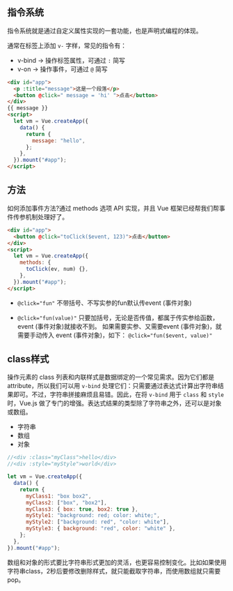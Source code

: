 
## 指令系统

指令系统就是通过自定义属性实现的一套功能，也是声明式编程的体现。

通常在标签上添加 `v-` 字样，常见的指令有：

- v-bind -> 操作标签属性，可通过 `:` 简写
- v-on -> 操作事件，可通过 `@` 简写

```html
<div id="app">
  <p :title="message">这是一个段落</p>
  <button @click=" message = 'hi' ">点击</button>
</div>
{{ message }}
<script>
  let vm = Vue.createApp({
    data() {
      return {
        message: "hello",
      };
    },
  }).mount("#app");
</script>
```

## 方法

如何添加事件方法?通过 methods 选项 API 实现，并且 Vue 框架已经帮我们帮事件传参机制处理好了。

```html
<div id="app">
  <button @click="toClick($event, 123)">点击</button>
</div>
<script>
  let vm = Vue.createApp({
    methods: {
      toClick(ev, num) {},
    },
  }).mount("#app");
</script>
```

- `@click="fun"`
不带括号、不写实参的fun默认传event (事件对象)

- `@click="fun(value)"`
只要加括号，无论是否传值，都属于传实参给函数，event (事件对象)就接收不到。
如果需要实参、又需要event (事件对象)，就需要手动传入 event (事件对象)，如下：
`@click="fun($event, value)"`

## class样式

操作元素的 class 列表和内联样式是数据绑定的一个常见需求。因为它们都是 attribute，所以我们可以用 `v-bind` 处理它们：只需要通过表达式计算出字符串结果即可。不过，字符串拼接麻烦且易错。因此，在将 `v-bind` 用于 `class` 和 `style` 时，Vue.js 做了专门的增强。表达式结果的类型除了字符串之外，还可以是对象或数组。

-   字符串
-   数组
-   对象

```js
//<div :class="myClass">hello</div>
//<div :style="myStyle">world</div>

let vm = Vue.createApp({
  data() {
    return {
      myClass1: "box box2",
      myClass2: ["box", "box2"],
      myClass3: { box: true, box2: true },
      myStyle1: "background: red; color: white;",
      myStyle2: ["background: red", "color: white"],
      myStyle3: { background: "red", color: "white" },
    };
  },
}).mount("#app");
```

数组和对象的形式要比字符串形式更加的灵活，也更容易控制变化。比如如果使用字符串class，2秒后要修改删除样式，就只能截取字符串，而使用数组就只需要pop。